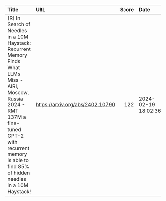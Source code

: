 | Title                                                                                                                                                                                                                      | URL                              |   Score | Date                |
|:---------------------------------------------------------------------------------------------------------------------------------------------------------------------------------------------------------------------------|:---------------------------------|--------:|:--------------------|
| [R] In Search of Needles in a 10M Haystack: Recurrent Memory Finds What LLMs Miss - AIRI, Moscow, Russia 2024 - RMT 137M a fine-tuned GPT-2 with recurrent memory is able to find 85% of hidden needles in a 10M Haystack! | https://arxiv.org/abs/2402.10790 |     122 | 2024-02-19 18:02:36 |